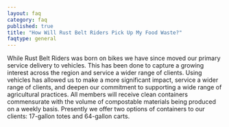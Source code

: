 ```yaml
---
layout: faq
category: faq
published: true
title: "How Will Rust Belt Riders Pick Up My Food Waste?"
faqtype: general
---
```



While Rust Belt Riders was born on bikes we have since moved our primary service delivery to vehicles. This has been done to capture a growing interest across the region and service a wider range of clients. Using vehicles has allowed us to make a more significant impact, service a wider range of clients, and deepen our commitment to supporting a wide range of agricultural practices. All members will receive clean containers commensurate with the volume of compostable materials being produced on a weekly basis. Presently we offer two options of containers to our clients: 17-gallon totes and 64-gallon carts. 
